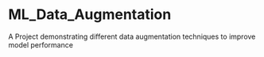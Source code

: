 # ML_Data_Augmentation
A Project demonstrating different data augmentation techniques to improve model performance
